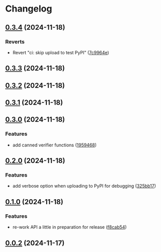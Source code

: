 # Changelog

## [0.3.4](https://github.com/rjw57/verify-oidc-identity/compare/0.3.3...0.3.4) (2024-11-18)

### Reverts

* Revert "ci: skip upload to test PyPI" ([7c9964e](https://github.com/rjw57/verify-oidc-identity/commit/7c9964e888683a747d4e4797e45df7ffbda4cec2))

## [0.3.3](https://github.com/rjw57/verify-oidc-identity/compare/0.3.2...0.3.3) (2024-11-18)

## [0.3.2](https://github.com/rjw57/verify-oidc-identity/compare/0.3.1...0.3.2) (2024-11-18)

## [0.3.1](https://github.com/rjw57/verify-oidc-identity/compare/0.3.0...0.3.1) (2024-11-18)

## [0.3.0](https://github.com/rjw57/verify-oidc-identity/compare/0.2.0...0.3.0) (2024-11-18)

### Features

* add canned verifier functions ([1959468](https://github.com/rjw57/verify-oidc-identity/commit/195946816cc74e9fd59bc2103536adca4c868866))

## [0.2.0](https://github.com/rjw57/verify-oidc-identity/compare/0.1.0...0.2.0) (2024-11-18)

### Features

* add verbose option when uploading to PyPI for debugging ([325bb17](https://github.com/rjw57/verify-oidc-identity/commit/325bb1718ce20c8fdaa9715392e682d41188242d))

## [0.1.0](https://github.com/rjw57/verify-oidc-identity/compare/0.0.2...0.1.0) (2024-11-18)

### Features

* re-work API a little in preparation for release ([f8cab54](https://github.com/rjw57/verify-oidc-identity/commit/f8cab5451e903d86b770e640bb6fe21813f82c2f))

## [0.0.2](https://github.com/rjw57/verify-oidc-identity/compare/0.0.1...0.0.2) (2024-11-17)
